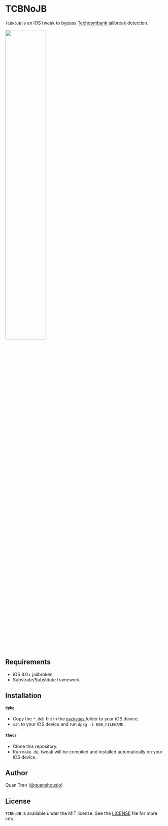 # TCBNoJB

`TCBNoJB` is an iOS tweak to bypass [Techcombank](https://www.techcombank.com.vn/) jailbreak detection.

<img src="https://user-images.githubusercontent.com/29722055/91500916-1beeff00-e88a-11ea-9d91-7941a618013d.jpeg" width=50% height=50%>

## Requirements

* iOS 8.0+ jailbroken
* Substrate/Substitute framework

## Installation

#### `dpkg`

* Copy the `*.deb` file in the [ `packages` ](packages) folder to your iOS device.
* `ssh` to your iOS device and run `dpkg -i DEB_FILENAME` .

#### `theos`

* Clone this repository.
* Run `make do`, tweak will be compiled and installed automatically on your iOS device.

## Author

Quan Tran ([@quanshousio](https://quanshousio.com))

## License

`TCBNoJB` is available under the MIT license. See the [LICENSE](LICENSE) file for more info.

